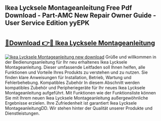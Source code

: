 ## Ikea Lycksele Montageanleitung Free Pdf Download - Part-AMC New Repair Owner Guide - User Service Edition yyEPK

# <h2><a href="http://df7y8q.blite.top/?on=Ikea+Lycksele+Montageanleitung">🔗Download 👉🔴 Ikea Lycksele Montageanleitung</a></h2>

[![Ikea Lycksele Montageanleitung new download](https://i.imgur.com/lujVjoI.png)](http://df7y8q.blite.top/?on=Ikea+Lycksele+Montageanleitung)
Grüße und willkommen in der Bedienungsanleitung für Ihr neu erhaltenes Ikea Lycksele Montageanleitung. Dieser umfassende Leitfaden soll Ihnen helfen, alle Funktionen und Vorteile Ihres Produkts zu verstehen und zu nutzen. Sie finden klare Anweisungen für Installation, Betrieb, Wartung und Fehlerbehebung. Kompatibles Zubehör In diesem Abschnitt werden kompatibles Zubehör und Peripheriegeräte für Ihr neues Ikea Lycksele Montageanleitung aufgeführt. Mit Funktionen wie der Funktionsliste können Sie mit Ihrem neuen Ikea Lycksele Montageanleitung außergewöhnliche Ergebnisse erzielen. Ihre Zufriedenheit ist garantiert Ikea Lycksele MontageanleitungDD. Wir stehen hinter der Qualität unserer Produkte und Dienstleistungen.
